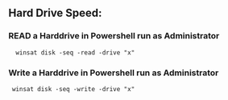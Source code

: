 
## Hard Drive Speed:


### READ a Harddrive in Powershell run as Administrator
        
      winsat disk -seq -read -drive "x"


### Write a Harddrive in Powershell run as Administrator
  
     winsat disk -seq -write -drive "x"
